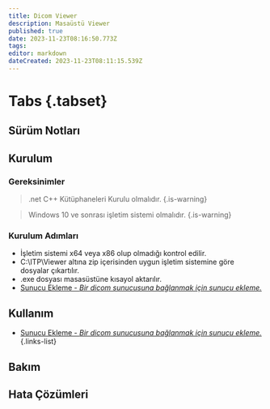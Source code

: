```yaml
---
title: Dicom Viewer 
description: Masaüstü Viewer
published: true
date: 2023-11-23T08:16:50.773Z
tags: 
editor: markdown
dateCreated: 2023-11-23T08:11:15.539Z
---
```


# Tabs {.tabset}
## Sürüm Notları

## Kurulum

### Gereksinimler

> .net C++ Kütüphaneleri Kurulu olmalıdır.
{.is-warning}

> Windows 10 ve sonrası işletim sistemi olmalıdır.
{.is-warning}

### Kurulum Adımları

- İşletim sistemi x64 veya x86 olup olmadığı kontrol edilir.
- C:\ITP\Viewer altına zip içerisinden uygun işletim sistemine göre dosyalar çıkartılır.
- .exe dosyası masasüstüne kısayol aktarılır.
- [Sunucu Ekleme - *Bir dicom sunucusuna bağlanmak için sunucu ekleme.*](/DicomViewer/K001)


## Kullanım
- [Sunucu Ekleme - *Bir dicom sunucusuna bağlanmak için sunucu ekleme.*](/DicomViewer/K001)
{.links-list}
## Bakım
## Hata Çözümleri




